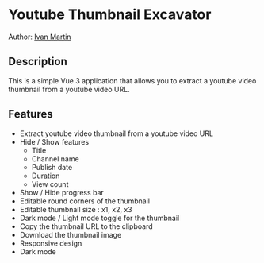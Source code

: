 # Youtube Thumbnail Excavator

Author: [Ivan Martin](https://github.com/ivanmartin33)

## Description

This is a simple Vue 3 application that allows you to extract a youtube video thumbnail from a youtube video URL.

## Features

- Extract youtube video thumbnail from a youtube video URL
- Hide / Show features
  - Title
  - Channel name
  - Publish date
  - Duration
  - View count
- Show / Hide progress bar
- Editable round corners of the thumbnail
- Editable thumbnail size : x1, x2, x3
- Dark mode / Light mode toggle for the thumbnail
- Copy the thumbnail URL to the clipboard
- Download the thumbnail image
- Responsive design
- Dark mode